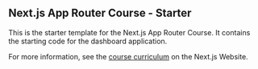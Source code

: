 ## Next.js App Router Course - Starter

This is the starter template for the Next.js App Router Course. It contains the starting code for the dashboard application.


For more information, see the [course curriculum](https://nextjs.org/learn) on the Next.js Website.
